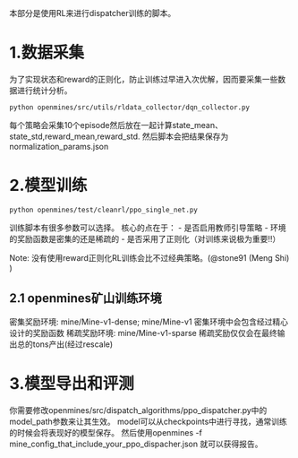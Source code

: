 本部分是使用RL来进行dispatcher训练的脚本。

# 1.数据采集
为了实现状态和reward的正则化，防止训练过早进入次优解，因而要采集一些数据进行统计分析。
```shell
python openmines/src/utils/rldata_collector/dqn_collector.py 
```
每个策略会采集10个episode然后放在一起计算state_mean、state_std,reward_mean,reward_std.
然后脚本会把结果保存为normalization_params.json

# 2.模型训练
```shell
python openmines/test/cleanrl/ppo_single_net.py
```
训练脚本有很多参数可以选择。
核心的点在于：
    - 是否启用教师引导策略
    - 环境的奖励函数是密集的还是稀疏的
    - 是否采用了正则化（对训练来说极为重要‼️）

Note: 没有使用reward正则化RL训练会比不过经典策略。(@stone91 (Meng Shi) )

## 2.1 openmines矿山训练环境

密集奖励环境:
    mine/Mine-v1-dense; mine/Mine-v1
    密集环境中会包含经过精心设计的奖励函数
稀疏奖励环境:
    mine/Mine-v1-sparse
    稀疏奖励仅仅会在最终输出总的tons产出(经过rescale)

# 3.模型导出和评测
你需要修改openmines/src/dispatch_algorithms/ppo_dispatcher.py中的model_path参数来让其生效。
model可以从checkpoints中进行寻找，通常训练的时候会将表现好的模型保存。
然后使用openmines -f mine_config_that_include_your_ppo_dispacher.json 就可以获得报告。

